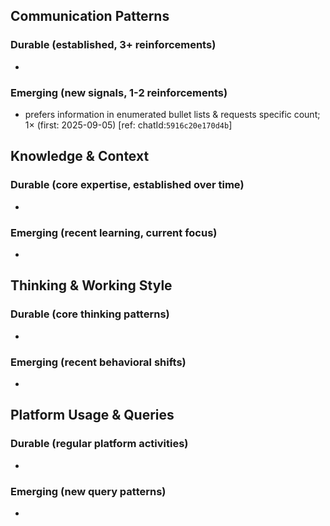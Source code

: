 ## Communication Patterns
### Durable (established, 3+ reinforcements)
- 

### Emerging (new signals, 1-2 reinforcements)
- prefers information in enumerated bullet lists & requests specific count; 1× (first: 2025-09-05) [ref: chatId:`5916c20e170d4b`]

## Knowledge & Context
### Durable (core expertise, established over time)
- 

### Emerging (recent learning, current focus)
- 

## Thinking & Working Style
### Durable (core thinking patterns)
- 

### Emerging (recent behavioral shifts)
- 

## Platform Usage & Queries
### Durable (regular platform activities)
- 

### Emerging (new query patterns)
- 